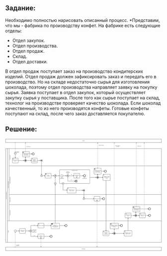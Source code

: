 ## Задание:

Необходимо полностью нарисовать описанный процесс.
*Представим, что мы - фабрика по производству конфет.
На фабрике есть следующие отделы:

* Отдел закупок.
* Отдел производства.
* Отдел продаж.
* Склад.
* Отдел доставки.

В отдел продаж поступает заказ на производство кондитерских изделий.
Отдел продаж должен зафиксировать заказ и передать его в производство.
Но на складе недостаточно сырья для изготовления шоколада, поэтому отдел производства направляет заявку на покупку сырья.
Заявка поступает в отдел закупок, который осуществляет закупку сырья у поставщика.
После того как сырье поступает на склад, технолог на производстве проверяет качество шоколада.
Если шоколад качественный, то из него производятся конфеты.
Готовые конфеты поступают на склад, после чего заказ доставляется покупателю.

## Решение: 

![BPMN](https://github.com/Korchunov/Portfolio_Systems_Analyst/blob/master/%D0%9C%D0%BE%D0%B4%D0%B5%D0%BB%D0%B8%D1%80%D0%BE%D0%B2%D0%B0%D0%BD%D0%B8%D0%B5_%D0%91%D0%9F/Print/Netology.jpg)